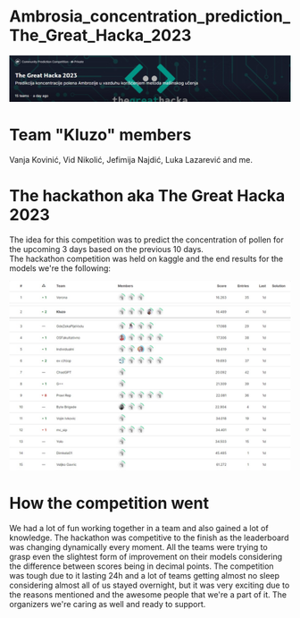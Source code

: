# Ambrosia_concentration_prediction_The_Great_Hacka_2023

![competition](pictures/competition.jpg)

# Team "Kluzo" members 
Vanja Kovinić, Vid Nikolić, Jefimija Najdić, Luka Lazarević and me.<br>

# The hackathon aka The Great Hacka 2023
The idea for this competition was to predict the concentration of pollen for the upcoming 3 days based on the previous 10 days.<br>
The hackathon competition was held on kaggle and the end results for the models we're the following:<br>

![model_results](pictures/model_results.jpg)

# How the competition went
We had a lot of fun working together in a team and also gained a lot of knowledge. The hackathon was competitive to the finish as
the leaderboard was changing dynamically every moment. All the teams were trying to grasp even the slightest form of improvement
on their models considering the difference between scores being in decimal points. The competition was tough due to it lasting 24h
and a lot of teams getting almost no sleep considering almost all of us stayed overnight, but it was very exciting due to the reasons
mentioned and the awesome people that we're a part of it. The organizers we're caring as well and ready to support.
